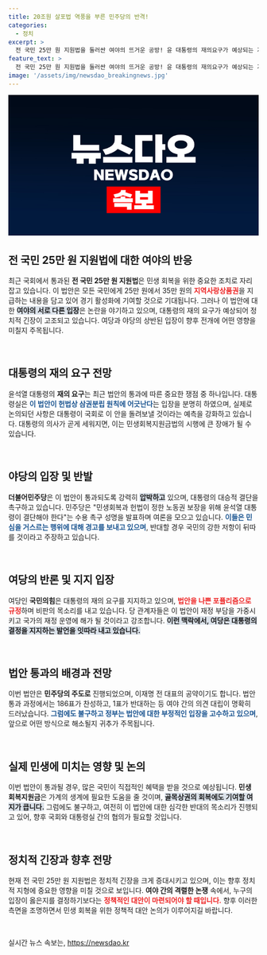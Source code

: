 ```yaml
---
title: 20조원 살포법 역풍을 부른 민주당의 반격!
categories:
  - 정치
excerpt: >
  전 국민 25만 원 지원법을 둘러싼 여야의 뜨거운 공방! 윤 대통령의 재의요구가 예상되는 가운데 민주당은 민심 역풍을 경고하며 강력 대응을 예고했습니다. 여당은 반대하며 포퓰리즘 부각, 이 정치적 대결의 끝은 어디일까요? 클릭하여 더 알아보세요!
feature_text: >
  전 국민 25만 원 지원법을 둘러싼 여야의 뜨거운 공방! 윤 대통령의 재의요구가 예상되는 가운데 민주당은 민심 역풍을 경고하며 강력 대응을 예고했습니다. 여당은 반대하며 포퓰리즘 부각, 이 정치적 대결의 끝은 어디일까요? 클릭하여 더 알아보세요!
image: '/assets/img/newsdao_breakingnews.jpg'
---
```


<p><img src="/assets/img/newsdao_breakingnews.jpg" alt="koreaapp 속보" /></p>

<h2 data-ke-size="size26">전 국민 25만 원 지원법에 대한 여야의 반응</h2>

<p data-ke-size="size16">최근 국회에서 통과된 <b>전 국민 25만 원 지원법</b>은 민생 회복을 위한 중요한 조치로 자리 잡고 있습니다. 이 법안은 모든 국민에게 25만 원에서 35만 원의 <b><span style="color: #ee2323;">지역사랑상품권</span></b>을 지급하는 내용을 담고 있어 경기 활성화에 기여할 것으로 기대됩니다. 그러나 이 법안에 대한 <b><span style="background-color: #21538527;">여야의 서로 다른 입장</span></b>은 논란을 야기하고 있으며, 대통령의 재의 요구가 예상되어 정치적 긴장이 고조되고 있습니다. 여당과 야당의 상반된 입장이 향후 전개에 어떤 영향을 미칠지 주목됩니다.</p>

<p data-ke-size="size16">&nbsp;</p>

<h2 data-ke-size="size26">대통령의 재의 요구 전망</h2>

<p data-ke-size="size16">윤석열 대통령의 <b>재의 요구</b>는 최근 법안의 통과에 따른 중요한 쟁점 중 하나입니다. 대통령실은 <b><span style="color: #1a5490;">이 법안이 헌법상 삼권분립 원칙에 어긋난다</span></b>는 입장을 분명히 하였으며, 실제로 논의되던 사항은 대통령이 국회로 이 안을 돌려보낼 것이라는 예측을 강화하고 있습니다. 대통령의 의사가 곧게 세워지면, 이는 민생회복지원금법의 시행에 큰 장애가 될 수 있습니다. </p>

<p data-ke-size="size16">&nbsp;</p>

<h2 data-ke-size="size26">야당의 입장 및 반발</h2>

<p data-ke-size="size16"><b>더불어민주당</b>은 이 법안이 통과되도록 강력히 <b><span style="background-color: #21538527;">압박하고</span></b> 있으며, 대통령의 대승적 결단을 촉구하고 있습니다. 민주당은 "민생회복과 헌법이 정한 노동권 보장을 위해 윤석열 대통령이 결단해야 한다"는 수용 촉구 성명을 발표하며 여론을 모으고 있습니다. <b><span style="color: #1a5490;">이들은 민심을 거스르는 행위에 대해 경고를 보내고 있으며</span></b>, 반대할 경우 국민의 강한 저항이 뒤따를 것이라고 주장하고 있습니다.</p>

<p data-ke-size="size16">&nbsp;</p>

<h2 data-ke-size="size26">여당의 반론 및 지지 입장</h2>

<p data-ke-size="size16">여당인 <b>국민의힘</b>은 대통령의 재의 요구를 지지하고 있으며, <b><span style="color: #ee2323;">법안을 나쁜 포퓰리즘으로 규정</span></b>하며 비판의 목소리를 내고 있습니다. 당 관계자들은 이 법안이 재정 부담을 가중시키고 국가의 재정 운영에 해가 될 것이라고 강조합니다. <b><span style="background-color: #21538527;">이런 맥락에서, 여당은 대통령의 결정을 지지하는 발언을 잇따라 내고 있습니다.</span></b></p>

<p data-ke-size="size16">&nbsp;</p>

<h2 data-ke-size="size26">법안 통과의 배경과 전망</h2>

<p data-ke-size="size16">이번 법안은 <b>민주당의 주도로</b> 진행되었으며, 이재명 전 대표의 공약이기도 합니다. 법안 통과 과정에서는 186표가 찬성하고, 1표가 반대하는 등 여야 간의 의견 대립이 명확히 드러났습니다. <b><span style="color: #1a5490;">그럼에도 불구하고 정부는 법안에 대한 부정적인 입장을 고수하고 있으며</span></b>, 앞으로 어떤 방식으로 해소될지 귀추가 주목됩니다.</p>

<p data-ke-size="size16">&nbsp;</p>

<h2 data-ke-size="size26">실제 민생에 미치는 영향 및 논의</h2>

<p data-ke-size="size16">이번 법안이 통과될 경우, 많은 국민이 직접적인 혜택을 받을 것으로 예상됩니다. <b>민생 회복지원금</b>은 가계의 생계에 필요한 도움을 줄 것이며, <b><span style="background-color: #21538527;">골목상권의 회복에도 기여할 여지가 큽니다.</span></b> 그럼에도 불구하고, 여전히 이 법안에 대한 심각한 반대의 목소리가 진행되고 있어, 향후 국회와 대통령실 간의 협의가 필요할 것입니다.</p>

<p data-ke-size="size16">&nbsp;</p>

<h2 data-ke-size="size26">정치적 긴장과 향후 전망</h2>

<p data-ke-size="size16">현재 전 국민 25만 원 지원법은 정치적 긴장을 크게 증대시키고 있으며, 이는 향후 정치적 지형에 중요한 영향을 미칠 것으로 보입니다. <b>여야 간의 격렬한 논쟁</b> 속에서, 누구의 입장이 옳은지를 결정하기보다는 <b><span style="color: #ee2323;">정책적인 대안이 마련되어야 할 때입니다.</span></b> 향후 이러한 측면을 조명하면서 민생 회복을 위한 정책적 대안 논의가 이루어지길 바랍니다.</p>

<p data-ke-size="size16">&nbsp;</p>
실시간 뉴스 속보는, <a href="https://newsdao.kr" rel="dofollow">https://newsdao.kr</a>


